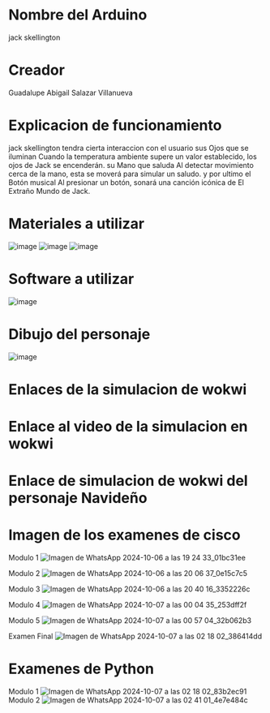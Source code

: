 # Nombre del Arduino 
jack skellington

# Creador 
Guadalupe Abigail Salazar Villanueva 

# Explicacion de funcionamiento 

jack skellington tendra cierta interaccion con el usuario sus Ojos que se iluminan Cuando la temperatura ambiente supere un valor establecido, los ojos de Jack se encenderán.
su Mano que saluda Al detectar movimiento cerca de la mano, esta se moverá para simular un saludo.
y por ultimo el Botón musical Al presionar un botón, sonará una canción icónica de El Extraño Mundo de Jack.

# Materiales a utilizar 
![image](https://github.com/user-attachments/assets/96a8a07e-7a53-41ea-8379-68b2ec05b145)
![image](https://github.com/user-attachments/assets/ebc6881d-d59e-468e-9d73-128f1a311757)
![image](https://github.com/user-attachments/assets/b84c428e-6b55-4f21-af40-41f4ecbd55b6)

# Software a utilizar 

![image](https://github.com/user-attachments/assets/5eb7e4ec-c981-4521-bd7c-a70523ddad89)

# Dibujo del personaje
![image](https://github.com/user-attachments/assets/3c13a760-6421-48a9-9783-505a009747b5)

# Enlaces de la simulacion de wokwi

# Enlace al video de la simulacion en wokwi

# Enlace de simulacion de wokwi del personaje Navideño

# Imagen de los examenes de cisco
Modulo 1
![Imagen de WhatsApp 2024-10-06 a las 19 24 33_01bc31ee](https://github.com/user-attachments/assets/497dc56f-f7cb-46b7-af50-fd53861776d2)

Modulo 2
![Imagen de WhatsApp 2024-10-06 a las 20 06 37_0e15c7c5](https://github.com/user-attachments/assets/b8873029-01be-42c6-9be6-1be300f55a49)

Modulo 3
![Imagen de WhatsApp 2024-10-06 a las 20 40 16_3352226c](https://github.com/user-attachments/assets/fcacac85-3204-49ad-9c7d-aabcd451bb53)

Modulo 4
![Imagen de WhatsApp 2024-10-07 a las 00 04 35_253dff2f](https://github.com/user-attachments/assets/62d8ab69-978f-4871-b30c-8070728d6dc8)

Modulo 5
![Imagen de WhatsApp 2024-10-07 a las 00 57 04_32b062b3](https://github.com/user-attachments/assets/15428207-3c59-4e78-9ade-5799a34d27ff)

Examen Final 
![Imagen de WhatsApp 2024-10-07 a las 02 18 02_386414dd](https://github.com/user-attachments/assets/d5072de4-f128-4885-ad49-f7f9c578983d)

# Examenes de Python
 Modulo 1
 ![Imagen de WhatsApp 2024-10-07 a las 02 18 02_83b2ec91](https://github.com/user-attachments/assets/02271fe0-3219-476d-bb87-c1d9c6bb4a97)
 Modulo 2
 ![Imagen de WhatsApp 2024-10-07 a las 02 41 01_4e7e484c](https://github.com/user-attachments/assets/a9ec775a-c33d-48b2-9014-7c12fe345372)












